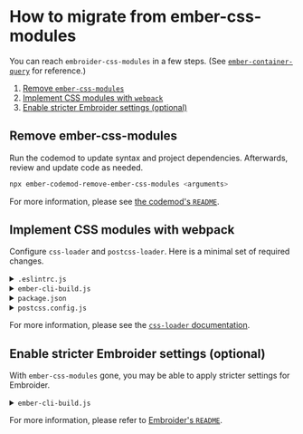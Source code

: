 # How to migrate from ember-css-modules

You can reach `embroider-css-modules` in a few steps. (See [`ember-container-query`](https://github.com/ijlee2/ember-container-query/pull/167) for reference.)

1. [Remove `ember-css-modules`](#remove-ember-css-modules)
1. [Implement CSS modules with `webpack`](#implement-css-modules-with-webpack)
1. [Enable stricter Embroider settings (optional)](#enable-stricter-embroider-settings-optional)


## Remove ember-css-modules

Run the codemod to update syntax and project dependencies. Afterwards, review and update code as needed.

```sh
npx ember-codemod-remove-ember-css-modules <arguments>
```

For more information, please see [the codemod's `README`](../packages/ember-codemod-remove-ember-css-modules/README.md).


## Implement CSS modules with webpack

Configure `css-loader` and `postcss-loader`. Here is a minimal set of required changes.

<details>

<summary><code>.eslintrc.js</code></summary>

```js
'use strict';

module.exports = {
  // ...
  overrides: [
    // Node files
    {
      files: [
        './postcss.config.js',
        // ...
      ],
    },
  ],
};
```

</details>

<details>

<summary><code>ember-cli-build.js</code></summary>

```js
'use strict';

const { Webpack } = require('@embroider/webpack');
const EmberApp = require('ember-cli/lib/broccoli/ember-app');

function isProduction() {
  return EmberApp.env() === 'production';
}

module.exports = function (defaults) {
  const app = new EmberApp(defaults, {
    // ...
  });

  const options = {
    // ...
    packagerOptions: {
      cssLoaderOptions: {
        modules: {
          localIdentName: isProduction()
            ? '[sha512:hash:base64:5]'
            : '[path][name]__[local]',
          mode: (resourcePath) => {
            const hostAppWorkspaceDir = options.workspaceDir;
            const isHostAppPath = resourcePath.includes(hostAppWorkspaceDir);

            return isHostAppPath ? 'local' : 'global';
          },
        },
        sourceMap: !isProduction(),
      },

      publicAssetURL: '/',

      webpackConfig: {
        module: {
          rules: [
            {
              exclude: /node_modules/,
              test: /\.css$/i,
              use: [
                {
                  loader: 'postcss-loader',
                  options: {
                    sourceMap: !isProduction(),
                    postcssOptions: {
                      config: './postcss.config.js',
                    },
                  },
                },
              ],
            },
          ],
        },
      },
    },
  };

  return require('@embroider/compat').compatBuild(app, Webpack, options);
};
```

</details>

<details>

<summary><code>package.json</code></summary>

```json
{
  "devDependencies": {
    "autoprefixer": "...",
    "postcss": "...",
    "postcss-loader": "..."
  }
}
```

</details>

<details>

<summary><code>postcss.config.js</code></summary>

```js
  const env = process.env.EMBER_ENV ?? 'development';
  const plugins = [require('autoprefixer')];

  if (env === 'production') {
    // plugins.push(...);
  }

  module.exports = {
    plugins,
  };
```

</details>

For more information, please see the [`css-loader` documentation](https://webpack.js.org/loaders/css-loader/).


## Enable stricter Embroider settings (optional)

With `ember-css-modules` gone, you may be able to apply stricter settings for Embroider.

<details>

<summary><code>ember-cli-build.js</code></summary>

```js
module.exports = function (defaults) {
  const app = new EmberApp(defaults, {
    // ...
  });

  const options = {
    packagerOptions: {
      // ...
    },
    staticAddonTestSupportTrees: true,
    staticAddonTrees: true, // <-- new
    staticComponents: true, // <-- new
    staticHelpers: true,
    staticModifiers: true,
  };

  return require('@embroider/compat').compatBuild(app, Webpack, options);
};
```

</details>

For more information, please refer to [Embroider's `README`](https://github.com/embroider-build/embroider/#options).
